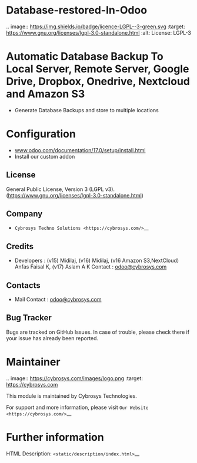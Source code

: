 # Database-restored-In-Odoo

.. image:: https://img.shields.io/badge/licence-LGPL--3-green.svg
    :target: https://www.gnu.org/licenses/lgpl-3.0-standalone.html
    :alt: License: LGPL-3

Automatic Database Backup To Local Server, Remote Server, Google Drive, Dropbox, Onedrive, Nextcloud and Amazon S3
==================================================================================================================
* Generate Database Backups and store to multiple locations

Configuration
============
- www.odoo.com/documentation/17.0/setup/install.html
- Install our custom addon

License
-------
General Public License, Version 3 (LGPL v3).
(https://www.gnu.org/licenses/lgpl-3.0-standalone.html)

Company
-------
* `Cybrosys Techno Solutions <https://cybrosys.com/>`__

Credits
-------
* Developers : (v15) Midilaj,
               (v16) Midilaj,
               (v16 Amazon S3,NextCloud) Anfas Faisal K,
               (v17) Aslam A K
  Contact : odoo@cybrosys.com

Contacts
--------
* Mail Contact : odoo@cybrosys.com

Bug Tracker
-----------
Bugs are tracked on GitHub Issues. In case of trouble, please check there if your issue has already been reported.

Maintainer
==========
.. image:: https://cybrosys.com/images/logo.png
   :target: https://cybrosys.com

This module is maintained by Cybrosys Technologies.

For support and more information, please visit `Our Website <https://cybrosys.com/>`__

Further information
===================
HTML Description: `<static/description/index.html>`__
